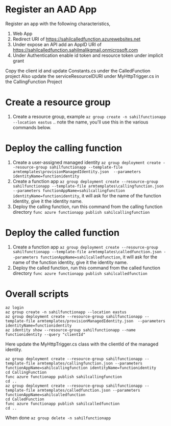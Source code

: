 # Register an AAD App

Register an app with the following characteristics,
1. Web App
2. Redirect URI of https://sahilcalledfunction.azurewebsites.net
3. Under expose an API add an AppID URI of https://sahilcalledfunction.sahilmalikgmail.onmicrosoft.com
4. Under Authentication enable id token and resource token under implicit grant

Copy the client id and update Constants.cs under the CalledFunction project
Also update the serviceResourceIDURI under MyHttpTrigger.cs in the CallingFunction Project

# Create a resource group
1. Create a resource group, example `az group create -n sahilfunctionapp --location eastus` .. note the name, you'll use this in the various commands below.

# Deploy the calling function
1. Create a user-assigned managed identity `az group deployment create --resource-group sahilfunctionapp --template-file armtemplates\provisionManagedIdentity.json  --parameters identityName=functionidentity`
2. Create a function app `az group deployment create --resource-group sahilfunctionapp --template-file armtemplates\callingfunction.json --parameters functionAppName=sahilcallingfunction identityName=functionidentity`, it will ask for the name of the function identity, give it the identity name.
3. Deploy the calling function, run this command from the calling function directory `func azure functionapp publish sahilcallingfunction`

# Deploy the called function
1. Create a function app `az group deployment create --resource-group sahilfunctionapp --template-file armtemplates\calledfunction.json --parameters functionAppName=sahilcalledfunction`, it will ask for the name of the function identity, give it the identity name.
2. Deploy the called function, run this command from the called function directory `func azure functionapp publish sahilcalledfunction`

# Overall scripts

```
az login
az group create -n sahilfunctionapp --location eastus
az group deployment create --resource-group sahilfunctionapp --template-file armtemplates/provisionManagedIdentity.json  --parameters identityName=functionidentity
az identity show --resource-group sahilfunctionapp --name functionidentity --query "clientId"
```

Here update the MyHttpTrigger.cs class with the clientId of the managed identity.

```
az group deployment create --resource-group sahilfunctionapp --template-file armtemplates/callingfunction.json --parameters functionAppName=sahilcallingfunction identityName=functionidentity
cd CallingFunction
func azure functionapp publish sahilcallingfunction
cd ..
az group deployment create --resource-group sahilfunctionapp --template-file armtemplates/calledfunction.json --parameters functionAppName=sahilcalledfunction
cd CalledFunction
func azure functionapp publish sahilcalledfunction
cd ..
```
When done `az group delete -n sahilfunctionapp`